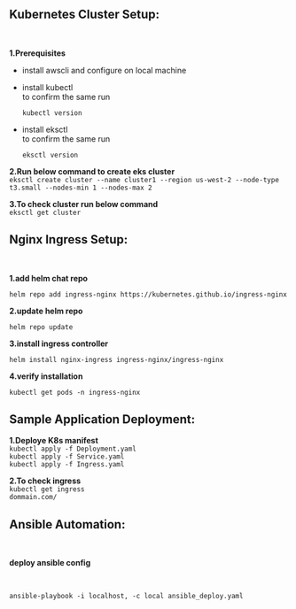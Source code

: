 ## Kubernetes Cluster Setup:
<br>

**1.Prerequisites**
<br>

- install awscli and configure on local machine
- install kubectl
  <br>
  to confirm the same run
  <br>
  
  `kubectl version`
- install eksctl
  <br>
  to confirm the same run
  <br>
  
  `eksctl version`

**2.Run below command to create eks cluster**
<br>
`eksctl create cluster --name cluster1 --region us-west-2 --node-type t3.small --nodes-min 1 --nodes-max 2`

**3.To check cluster run below command**
<br>
`eksctl get cluster`

## Nginx Ingress Setup:
<br>

**1.add helm chat repo**

`helm repo add ingress-nginx https://kubernetes.github.io/ingress-nginx`
<br>

**2.update helm repo**

`helm repo update`
<br>

**3.install ingress controller**

`helm install nginx-ingress ingress-nginx/ingress-nginx`
<br>

**4.verify installation**

`kubectl get pods -n ingress-nginx`
<br>

## Sample Application Deployment:

**1.Deploye K8s manifest**
<br>
`kubectl apply -f Deployment.yaml`
<br>
`kubectl apply -f Service.yaml`
<br>
`kubectl apply -f Ingress.yaml`

**2.To check ingress**
<br>
`kubectl get ingress`
<br>
`dommain.com/`

## Ansible Automation:

<br>

**deploy ansible config**

<br>

`ansible-playbook -i localhost, -c local ansible_deploy.yaml`
